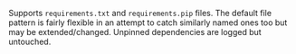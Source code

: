 Supports `requirements.txt` and `requirements.pip` files. The default file pattern is fairly flexible in an attempt to catch similarly named ones too but may be extended/changed.
Unpinned dependencies are logged but untouched.
